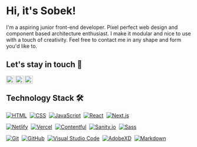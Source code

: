 # Hi, it's Sobek!
I'm a aspiring junior front-end developer. Pixel perfect web design and component based architecture enthusiast. I make it modular and nice to use with a touch of creativity. Feel free to contact me in any shape and form you'd like to.

## Let's stay in touch :speech_balloon:
[<img align="left" alt="Twitter" width="22px" src="https://cdn.jsdelivr.net/npm/simple-icons@v3/icons/twitter.svg" />][twitter]
[<img align="left" alt="Email" width="22px" src="https://cdn.jsdelivr.net/npm/simple-icons@v3/icons/gmail.svg" />][gmail]
[<img align="left" alt="LinkedIn" width="22px" src="https://cdn.jsdelivr.net/npm/simple-icons@v3/icons/linkedin.svg" />][linkedin]
<br />

## Technology Stack 🛠 <!-- No Github syntax for this emoji -->
[![HTML](https://img.shields.io/badge/-HTML-05122A?style=flat&logo=html5)][github]&nbsp;
[![CSS](https://img.shields.io/badge/-CSS-05122A?style=flat&logo=css3&logoColor=1572B6)][github]&nbsp;
[![JavaScript](https://img.shields.io/badge/-JavaScript-05122A?style=flat&logo=javascript)][github]&nbsp;
[![React](https://img.shields.io/badge/-React-05122A?style=flat&logo=react)][github]&nbsp;
[![Next.js](https://img.shields.io/badge/-Next.js-05122A?style=flat&logo=Next.js&logoColor=white)][github]&nbsp;

[![Netlify](https://img.shields.io/badge/-Netlify-05122A?style=flat&logo=netlify)][github]&nbsp;
[![Vercel](https://img.shields.io/badge/-Vercel-05122A?style=flat&logo=vercel)][github]&nbsp;
[![Contentful](https://img.shields.io/badge/-Contentful-05122A?style=flat&logo=contentful)][github]&nbsp;
[![Sanity.io](https://img.shields.io/badge/-Sanity.io-05122A?style=flat&logo=data%3Aimage%2Fpng%3Bbase64%2CiVBORw0KGgoAAAANSUhEUgAAAEAAAABACAMAAACdt4HsAAAA6lBMVEUAAAD%2FAAD%2Ff3%2F%2FZjP%2BSEjnRUXrTjrwSzzxeGvzTTf0Rz32c2rwSzzxTjrydmn0d231dWb1c2rySjn0c2n1dGf0c2jxSDn2dGn0dGnwSDn1dGj1dGnzdGnxSTrzcmjzdGnwSTjxSTn0dGj0cmnzc2fwSTj0c2jxSDjxSDjzc2jwSDn0c2fzc2fzcmjzcmjwSTnwSDjycmjycmfzc2jwSTnxSTnxU0TxVkjySTnySjnyXlDzSjrzZ1rzc2j0c2j0dGj0dGn1dGn2dGn3dWr4dWr5TDv5dmv6dmv8d2v9TTz%2BeG3%2FTj3%2FeW3%2Fem7F%2BkamAAAANHRSTlMAAQIFBwsNERMXGR8iJykxNDc%2BS1FdYnJ2eIaIipWeoLS7vMTO0Nfd4ebr7%2FH19%2Fr8%2FP3%2BiuYa4QAAAUJJREFUeNrs04Vu7DAUhOHR3VtmZmamU%2B6UGd7%2FcYpejj1JrAr7iRd%2BM37Xn0L%2F3NXbylgn8vj%2FyEqvyGaA9bqQHpMhpVn6rCGNTfpdQVtkyCUkhs1DMApZAuP4sZahcGcndNo862pAiJklDrTLsnQB1EgZ6DVX2IC%2F0A2%2FBft0mDjKXqqH9WRfzkjktGzfDm6Q04g5LcinyUoakYtV2IoJOPszyKjd6i0hC0t21xpRcE4LmQ%2FCyXwy5ncaXTCk8k8WtBdZ0DqSI6vIZFpPQRs5tkoTyKFXTkHbVwEtNjDFyMAueSQCLEv%2B9loEHlSAfeFAD8s80wsHwLJ7VLt13XDgmWV7qHTOHztmgwhgpUc42GCJOMVJKnaHICrbEChAUv%2FXrsX%2FtSF6XCCtdSZpRgbdevbSxxglYKHhJMXIMKzBKAAA7UL1kN7PBVUAAAAASUVORK5CYII%3D)][github]&nbsp;                         <!-- Sanity.io logo Base 64 encoded -->
[![Sass](https://img.shields.io/badge/-Sass-05122A?style=flat&logo=Sass&logoColor=pink)][github]&nbsp;

[![Git](https://img.shields.io/badge/-Git-05122A?style=flat&logo=git)][github]&nbsp;
[![GitHub](https://img.shields.io/badge/-GitHub-05122A?style=flat&logo=github)][github]&nbsp;
[![Visual Studio Code](https://img.shields.io/badge/-Visual%20Studio%20Code-05122A?style=flat&logo=visual-studio-code&logoColor=007ACC)][github]&nbsp;
[![AdobeXD](https://img.shields.io/badge/-Adobe_XD-05122A?style=flat&logo=adobe%20xd)][github]&nbsp;
[![Markdown](https://img.shields.io/badge/-Markdown-05122A?style=flat&logo=markdown)][github]&nbsp;

<!-- Links assigned here for clarity -->
[github]: https://github.com/sobekcore/
[twitter]: https://twitter.com/SobekCore/
[gmail]: mailto:sobekcore@gmail.com
[linkedin]: https://www.linkedin.com/in/dawid-sobotka/
